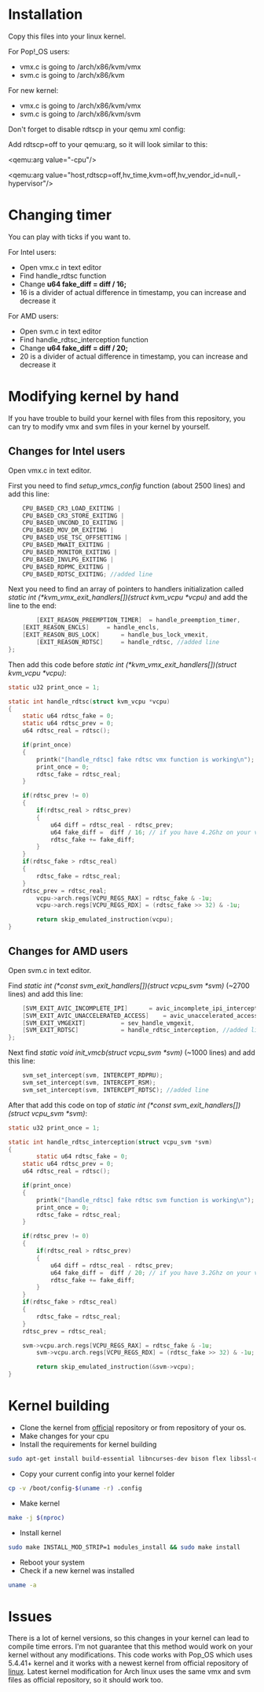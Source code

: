 # Installation

Copy this files into your linux kernel.

For Pop!_OS users:
* vmx.c is going to /arch/x86/kvm/vmx
* svm.c is going to /arch/x86/kvm

For new kernel:
* vmx.c is going to /arch/x86/kvm/vmx
* svm.c is going to /arch/x86/kvm/svm

Don't forget to disable rdtscp in your qemu xml config:

Add rdtscp=off to your qemu:arg, so it will look similar to this:

<qemu:arg value="-cpu"/>

<qemu:arg value="host,rdtscp=off,hv_time,kvm=off,hv_vendor_id=null,-hypervisor"/>

# Changing timer

You can play with ticks if you want to.

For Intel users:

* Open vmx.c in text editor
* Find handle_rdtsc function
* Change **u64 fake_diff =  diff / 16;**
* 16 is a divider of actual difference in timestamp, you can increase and decrease it

For AMD users:

* Open svm.c in text editor
* Find handle_rdtsc_interception function
* Change **u64 fake_diff =  diff / 20;**
* 20 is a divider of actual difference in timestamp, you can increase and decrease it 

# Modifying kernel by hand
If you have trouble to build your kernel with files from this repository, you can try to modify vmx and svm files in your kernel by yourself.
## Changes for Intel users
Open vmx.c in text editor.

First you need to find _setup_vmcs_config_ function (about 2500 lines) and add this line:
```c
    CPU_BASED_CR3_LOAD_EXITING |
    CPU_BASED_CR3_STORE_EXITING |
    CPU_BASED_UNCOND_IO_EXITING |
    CPU_BASED_MOV_DR_EXITING |
    CPU_BASED_USE_TSC_OFFSETTING |
    CPU_BASED_MWAIT_EXITING |
    CPU_BASED_MONITOR_EXITING |
    CPU_BASED_INVLPG_EXITING |
    CPU_BASED_RDPMC_EXITING | 	
    CPU_BASED_RDTSC_EXITING; //added line
```

Next you need to find an array of pointers to handlers initialization called _static int (*kvm_vmx_exit_handlers[])(struct kvm_vcpu *vcpu)_ and add the line to the end:
```c
    	[EXIT_REASON_PREEMPTION_TIMER]	= handle_preemption_timer,
	[EXIT_REASON_ENCLS]		= handle_encls,
	[EXIT_REASON_BUS_LOCK]		= handle_bus_lock_vmexit,
    	[EXIT_REASON_RDTSC]		= handle_rdtsc, //added line
};
```

Then add this code before _static int (*kvm_vmx_exit_handlers[])(struct kvm_vcpu *vcpu)_:
```c
static u32 print_once = 1;

static int handle_rdtsc(struct kvm_vcpu *vcpu) 
{ 
	static u64 rdtsc_fake = 0;
	static u64 rdtsc_prev = 0;
	u64 rdtsc_real = rdtsc();

	if(print_once)
	{
		printk("[handle_rdtsc] fake rdtsc vmx function is working\n");
		print_once = 0;
		rdtsc_fake = rdtsc_real;
	}

	if(rdtsc_prev != 0)
	{
		if(rdtsc_real > rdtsc_prev)
		{
			u64 diff = rdtsc_real - rdtsc_prev;
			u64 fake_diff =  diff / 16; // if you have 4.2Ghz on your vm, change 16 to 20 
			rdtsc_fake += fake_diff;
		}
	}
	if(rdtsc_fake > rdtsc_real)
	{
		rdtsc_fake = rdtsc_real;
	}
	rdtsc_prev = rdtsc_real;
    	vcpu->arch.regs[VCPU_REGS_RAX] = rdtsc_fake & -1u;
    	vcpu->arch.regs[VCPU_REGS_RDX] = (rdtsc_fake >> 32) & -1u;  

    	return skip_emulated_instruction(vcpu);
}
```

## Changes for AMD users
Open svm.c in text editor.

Find _static int (*const svm_exit_handlers[])(struct vcpu_svm *svm)_ (~2700 lines) and add this line:
```c
	[SVM_EXIT_AVIC_INCOMPLETE_IPI]		= avic_incomplete_ipi_interception,
	[SVM_EXIT_AVIC_UNACCELERATED_ACCESS]	= avic_unaccelerated_access_interception,
	[SVM_EXIT_VMGEXIT]			= sev_handle_vmgexit,
	[SVM_EXIT_RDTSC]			= handle_rdtsc_interception, //added line
};
```

Next find _static void init_vmcb(struct vcpu_svm *svm)_ (~1000 lines) and add this line:
```c
	svm_set_intercept(svm, INTERCEPT_RDPRU);
	svm_set_intercept(svm, INTERCEPT_RSM);
	svm_set_intercept(svm, INTERCEPT_RDTSC); //added line
```

After that add this code on top of _static int (*const svm_exit_handlers[])(struct vcpu_svm *svm)_:
```c
static u32 print_once = 1;

static int handle_rdtsc_interception(struct vcpu_svm *svm) 
{
    	static u64 rdtsc_fake = 0;
	static u64 rdtsc_prev = 0;
	u64 rdtsc_real = rdtsc();

	if(print_once)
	{
		printk("[handle_rdtsc] fake rdtsc svm function is working\n");
		print_once = 0;
		rdtsc_fake = rdtsc_real;
	}

	if(rdtsc_prev != 0)
	{
		if(rdtsc_real > rdtsc_prev)
		{
			u64 diff = rdtsc_real - rdtsc_prev;
			u64 fake_diff =  diff / 20; // if you have 3.2Ghz on your vm, change 20 to 16
			rdtsc_fake += fake_diff;
		}
	}
	if(rdtsc_fake > rdtsc_real)
	{
		rdtsc_fake = rdtsc_real;
	}
	rdtsc_prev = rdtsc_real;

	svm->vcpu.arch.regs[VCPU_REGS_RAX] = rdtsc_fake & -1u;
    	svm->vcpu.arch.regs[VCPU_REGS_RDX] = (rdtsc_fake >> 32) & -1u;

    	return skip_emulated_instruction(&svm->vcpu);
}
```

# Kernel building
* Clone the kernel from [official](https://github.com/torvalds/linux) repository or from repository of your os.
* Make changes for your cpu
* Install the requirements for kernel building
```bash
sudo apt-get install build-essential libncurses-dev bison flex libssl-dev libelf-dev
```
* Copy your current config into your kernel folder
```bash
cp -v /boot/config-$(uname -r) .config
```
* Make kernel
```bash
make -j $(nproc)
```
* Install kernel
```bash
sudo make INSTALL_MOD_STRIP=1 modules_install && sudo make install
```
* Reboot your system
* Check if a new kernel was installed
```bash
uname -a
```
# Issues
There is a lot of kernel versions, so this changes in your kernel can lead to compile time errors. I'm not guarantee that this method would work on your kernel without any modifications. This code works with Pop_OS which uses 5.4.41+ kernel and it works with a newest kernel from official repository of [linux](https://github.com/torvalds/linux). Latest kernel modification for Arch linux uses the same vmx and svm files as official repository, so it should work too.

